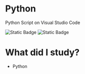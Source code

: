 # Python
 Python Script on Visual Studio Code

  ![Static Badge](https://img.shields.io/badge/-Python-61DAFB?logo=python)
  ![Static Badge](https://img.shields.io/badge/-Visual%20Studio%20Code-007ACC?logo=visualstudiocode)

# What did I study?
 - Python


